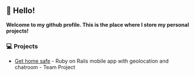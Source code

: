 ## 👋 Hello!
**Welcome to my github profile. This is the place where I store my personal projects!**

### 💻 Projects 
- [Get home safe](https://github.com/Rosevandergiessen/get-home-safe) - Ruby on Rails mobile app with geolocation and chatroom - Team Project
